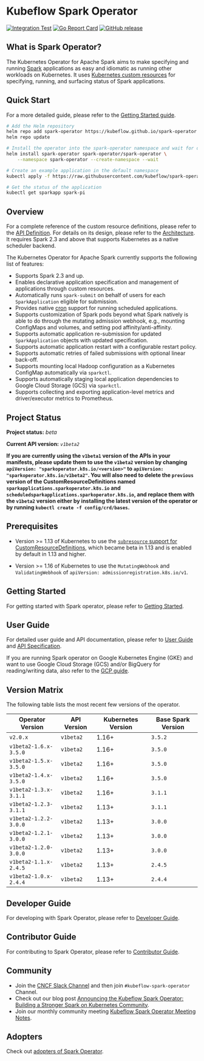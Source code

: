 # Kubeflow Spark Operator

[![Integration Test](https://github.com/kubeflow/spark-operator/actions/workflows/integration.yaml/badge.svg)](https://github.com/kubeflow/spark-operator/actions/workflows/integration.yaml)
[![Go Report Card](https://goreportcard.com/badge/github.com/kubeflow/spark-operator)](https://goreportcard.com/report/github.com/kubeflow/spark-operator)
[![GitHub release](https://img.shields.io/github/v/release/kubeflow/spark-operator)](https://github.com/kubeflow/spark-operator/releases)

## What is Spark Operator?

The Kubernetes Operator for Apache Spark aims to make specifying and running [Spark](https://github.com/apache/spark) applications as easy and idiomatic as running other workloads on Kubernetes. It uses
[Kubernetes custom resources](https://kubernetes.io/docs/concepts/extend-kubernetes/api-extension/custom-resources/) for specifying, running, and surfacing status of Spark applications.

## Quick Start

For a more detailed guide, please refer to the [Getting Started guide](https://www.kubeflow.org/docs/components/spark-operator/getting-started/).

```bash
# Add the Helm repository
helm repo add spark-operator https://kubeflow.github.io/spark-operator
helm repo update

# Install the operator into the spark-operator namespace and wait for deployments to be ready
helm install spark-operator spark-operator/spark-operator \
    --namespace spark-operator --create-namespace --wait

# Create an example application in the default namespace
kubectl apply -f https://raw.githubusercontent.com/kubeflow/spark-operator/refs/heads/master/examples/spark-pi.yaml

# Get the status of the application
kubectl get sparkapp spark-pi
```

## Overview

For a complete reference of the custom resource definitions, please refer to the [API Definition](docs/api-docs.md). For details on its design, please refer to the [Architecture](https://www.kubeflow.org/docs/components/spark-operator/overview/#architecture). It requires Spark 2.3 and above that supports Kubernetes as a native scheduler backend.

The Kubernetes Operator for Apache Spark currently supports the following list of features:

* Supports Spark 2.3 and up.
* Enables declarative application specification and management of applications through custom resources.
* Automatically runs `spark-submit` on behalf of users for each `SparkApplication` eligible for submission.
* Provides native [cron](https://en.wikipedia.org/wiki/Cron) support for running scheduled applications.
* Supports customization of Spark pods beyond what Spark natively is able to do through the mutating admission webhook, e.g., mounting ConfigMaps and volumes, and setting pod affinity/anti-affinity.
* Supports automatic application re-submission for updated `SparkApplication` objects with updated specification.
* Supports automatic application restart with a configurable restart policy.
* Supports automatic retries of failed submissions with optional linear back-off.
* Supports mounting local Hadoop configuration as a Kubernetes ConfigMap automatically via `sparkctl`.
* Supports automatically staging local application dependencies to Google Cloud Storage (GCS) via `sparkctl`.
* Supports collecting and exporting application-level metrics and driver/executor metrics to Prometheus.

## Project Status

**Project status:** *beta*

**Current API version:** *`v1beta2`*

**If you are currently using the `v1beta1` version of the APIs in your manifests, please update them to use the `v1beta2` version by changing `apiVersion: "sparkoperator.k8s.io/<version>"` to `apiVersion: "sparkoperator.k8s.io/v1beta2"`. You will also need to delete the `previous` version of the CustomResourceDefinitions named `sparkapplications.sparkoperator.k8s.io` and `scheduledsparkapplications.sparkoperator.k8s.io`, and replace them with the `v1beta2` version either by installing the latest version of the operator or by running `kubectl create -f config/crd/bases`.**

## Prerequisites

* Version >= 1.13 of Kubernetes to use the [`subresource` support for CustomResourceDefinitions](https://kubernetes.io/docs/tasks/access-kubernetes-api/custom-resources/custom-resource-definitions/#subresources), which became beta in 1.13 and is enabled by default in 1.13 and higher.

* Version >= 1.16 of Kubernetes to use the `MutatingWebhook` and `ValidatingWebhook` of `apiVersion: admissionregistration.k8s.io/v1`.

## Getting Started

For getting started with Spark operator, please refer to [Getting Started](https://www.kubeflow.org/docs/components/spark-operator/getting-started/).

## User Guide

For detailed user guide and API documentation, please refer to [User Guide](https://www.kubeflow.org/docs/components/spark-operator/user-guide/) and [API Specification](docs/api-docs.md).

If you are running Spark operator on Google Kubernetes Engine (GKE) and want to use Google Cloud Storage (GCS) and/or BigQuery for reading/writing data, also refer to the [GCP guide](https://www.kubeflow.org/docs/components/spark-operator/user-guide/gcp/).

## Version Matrix

The following table lists the most recent few versions of the operator.

| Operator Version      | API Version | Kubernetes Version | Base Spark Version |
|-----------------------|-------------|--------------------|--------------------|
| `v2.0.x`              | `v1beta2`   | 1.16+              | `3.5.2`            |
| `v1beta2-1.6.x-3.5.0` | `v1beta2`   | 1.16+              | `3.5.0`            |
| `v1beta2-1.5.x-3.5.0` | `v1beta2`   | 1.16+              | `3.5.0`            |
| `v1beta2-1.4.x-3.5.0` | `v1beta2`   | 1.16+              | `3.5.0`            |
| `v1beta2-1.3.x-3.1.1` | `v1beta2`   | 1.16+              | `3.1.1`            |
| `v1beta2-1.2.3-3.1.1` | `v1beta2`   | 1.13+              | `3.1.1`            |
| `v1beta2-1.2.2-3.0.0` | `v1beta2`   | 1.13+              | `3.0.0`            |
| `v1beta2-1.2.1-3.0.0` | `v1beta2`   | 1.13+              | `3.0.0`            |
| `v1beta2-1.2.0-3.0.0` | `v1beta2`   | 1.13+              | `3.0.0`            |
| `v1beta2-1.1.x-2.4.5` | `v1beta2`   | 1.13+              | `2.4.5`            |
| `v1beta2-1.0.x-2.4.4` | `v1beta2`   | 1.13+              | `2.4.4`            |

## Developer Guide

For developing with Spark Operator, please refer to [Developer Guide](https://www.kubeflow.org/docs/components/spark-operator/developer-guide/).

## Contributor Guide

For contributing to Spark Operator, please refer to [Contributor Guide](CONTRIBUTING.md).

## Community

* Join the [CNCF Slack Channel](https://www.kubeflow.org/docs/about/community/#kubeflow-slack-channels) and then join `#kubeflow-spark-operator` Channel.
* Check out our blog post [Announcing the Kubeflow Spark Operator: Building a Stronger Spark on Kubernetes Community](https://blog.kubeflow.org/operators/2024/04/15/kubeflow-spark-operator.html).
* Join our monthly community meeting [Kubeflow Spark Operator Meeting Notes](https://bit.ly/3VGzP4n).

## Adopters

Check out [adopters of Spark Operator](ADOPTERS.md).